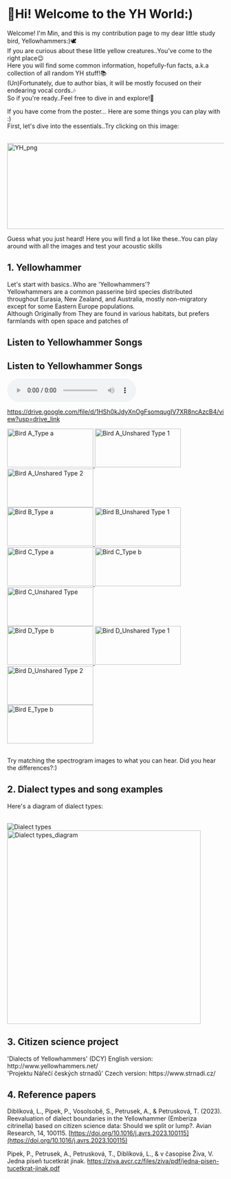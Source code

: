 # 👋Hi! Welcome to the YH World:)

Welcome! I'm Min, and this is my contribution page to my dear little study bird, Yellowhammers:)🕊 <br>
If you are curious about these little yellow creatures..You've come to the right place😉 <br>
Here you will find some common information, hopefully-fun facts, a.k.a collection of all random YH stuff!📚  <br>
(Un)Fortunately, due to author bias, it will be mostly focused on their endearing vocal cords.🎶  <br>
So if you're ready..Feel free to dive in and explore!💫 

If you have come from the poster... Here are some things you can play with :) <br>
First, let's dive into the essentials..Try clicking on this image:<br><br>

<a href="https://github.com/user-attachments/assets/57d3a07f-bb01-4798-b43a-4cc6d293386e" target="_blank">
  <img src="https://github.com/user-attachments/assets/336fdefb-c983-4f7c-9a64-f0194286f23e" alt="YH_png" style="width:700px;height:200px;"/>
</a><br>

Guess what you just heard! Here you will find a lot like these..You can play around with all the images and test your acoustic skills

<h2>1. Yellowhammer</h2>

Let's start with basics..Who are 'Yellowhammers'? <br>
Yellowhammers are a common passerine bird species distributed throughout Eurasia, New Zealand, and Australia, mostly non-migratory except for some Eastern Europe populations.<br>
Although Originally from They are found in various habitats, but prefers farmlands with open space and patches of 

## Listen to Yellowhammer Songs

## Listen to Yellowhammer Songs

<audio controls>
  <source src="https://drive.google.com/file/d/1HSh0kJdyXnOgFsomqugIV7XR8ncAzcB4/view?usp=drive_link" type="audio/wav">
  Your browser does not support the audio element.
</audio>

https://drive.google.com/file/d/1HSh0kJdyXnOgFsomqugIV7XR8ncAzcB4/view?usp=drive_link

<a href="https://github.com/user-attachments/assets/57d3a07f-bb01-4798-b43a-4cc6d293386e" target="_blank">
  <img src="https://github.com/user-attachments/assets/6992a425-0b1c-4c0e-b98a-aad3de948999" alt="Bird A_Type a" style="width:200px;height:90px;"/>
</a>

<a href="https://github.com/user-attachments/assets/0b7711f4-8ded-47a3-8d2e-9601bb478cc2" target="_blank">
  <img src="https://github.com/user-attachments/assets/a4913316-11e3-4e97-912f-b5ea9baf1491" alt="Bird A_Unshared Type 1" style="width:200px;height:90px;"/>
</a>

<a href="https://github.com/user-attachments/assets/b0bac965-a93a-4d15-8a61-199fd2793441" target="_blank">
  <img src="https://github.com/user-attachments/assets/41fe2ae6-1c31-445e-90f4-266ec75de349" alt="Bird A_Unshared Type 2" style="width:200px;height:90px;"/>
</a><br>

<a href="https://github.com/user-attachments/assets/01c3f3f4-c8cb-4a40-9005-bda2e0a980d7" target="_blank">
  <img src="https://github.com/user-attachments/assets/066b10e0-04bb-47ac-8e34-3a534d40633d" alt="Bird B_Type a" style="width:200px;height:90px;"/>
</a>

<a href="https://github.com/user-attachments/assets/4ecc6f56-af05-45c5-8412-97e1ff134fb8" target="_blank">
  <img src="https://github.com/user-attachments/assets/1b4722f8-2460-408d-bf54-7c2ed58f9d3f" alt="Bird B_Unshared Type 1" style="width:200px;height:90px;"/>
</a><br>

<a href="https://github.com/user-attachments/assets/1ea86312-b69c-4fde-82ea-0d20708a38c7" target="_blank">
  <img src="https://github.com/user-attachments/assets/d348f2a8-02bc-4c45-9aae-4ab2142f9448" alt="Bird C_Type a" style="width:200px;height:90px;"/>
</a>

<a href="https://github.com/user-attachments/assets/452eb1f5-843c-4ed6-8c6c-fbf72ab6afbc" target="_blank">
  <img src="https://github.com/user-attachments/assets/7cf1db59-81b2-437b-9cd0-a12ffa79e8ad" alt="Bird C_Type b" style="width:200px;height:90px;"/>
</a>

<a href="https://github.com/user-attachments/assets/6f7573fc-db84-42bf-9483-baebf1983418" target="_blank">
  <img src="https://github.com/user-attachments/assets/1985df8f-7bad-41ce-83fb-52852da9d69c" alt="Bird C_Unshared Type" style="width:200px;height:90px;"/>
</a><br>

<a href="https://github.com/user-attachments/assets/ebe6d418-66e5-4a79-aee3-6447cd6ac10c" target="_blank">
  <img src="https://github.com/user-attachments/assets/de79b1c5-142a-42be-a2a8-60007bde373f" alt="Bird D_Type b" style="width:200px;height:90px;"/>
</a>

<a href="https://github.com/user-attachments/assets/2670c0cb-d738-4784-9747-d8a54275dfc8" target="_blank">
  <img src="https://github.com/user-attachments/assets/cc3b18db-b66f-4de6-a654-b12789a1ec13" alt="Bird D_Unshared Type 1" style="width:200px;height:90px;"/>
</a>

<a href="https://github.com/user-attachments/assets/d9ec5d43-c3f3-4895-97f3-f726fd20dc89" target="_blank">
  <img src="https://github.com/user-attachments/assets/74ab125f-e544-47cf-ae0b-60fde5a17a32" alt="Bird D_Unshared Type 2" style="width:200px;height:90px;"/>
</a><br>

<a href="https://github.com/user-attachments/assets/ed46d3ab-f0fb-469a-b3e0-116e5e9fb78c" target="_blank">
  <img src="https://github.com/user-attachments/assets/e3d51d09-c0f9-4b2f-9707-d4cb17986e1f" alt="Bird E_Type b" style="width:200px;height:90px;"/>
</a><br><br>

Try matching the spectrogram images to what you can hear.
Did you hear the differences?:)

<h2>2. Dialect types and song examples</h2>
Here's a diagram of dialect types:<br><br>

![Dialect types](https://github.com/user-attachments/assets/f717aea8-c801-4c55-ba3f-22f4958e39a7)
<img width="450" alt="Dialect types_diagram" src="https://github.com/user-attachments/assets/120c0d98-e39e-45e0-9797-b59b174e3c01">


<h2>3. Citizen science project</h2>
'Dialects of Yellowhammers' (DCY) English version: http://www.yellowhammers.net/<br>
'Projektu Nářečí českých strnadů' Czech version: https://www.strnadi.cz/

<h2>4. Reference papers</h2>

   Diblíková, L., Pipek, P., Vosolsobě, S., Petrusek, A., & Petrusková, T. (2023). Reevaluation of dialect boundaries in the Yellowhammer (Emberiza citrinella) based on citizen science data: Should we split or lump?. Avian Research, 14, 100115.
   [https://doi.org/10.1016/j.avrs.2023.100115](https://doi.org/10.1016/j.avrs.2023.100115)

Pipek, P., Petrusek, A., Petrusková, T., Diblíková, L., & v časopise Živa, V. Jedna píseň tucetkrát jinak.
   https://ziva.avcr.cz/files/ziva/pdf/jedna-pisen-tucetkrat-jinak.pdf
